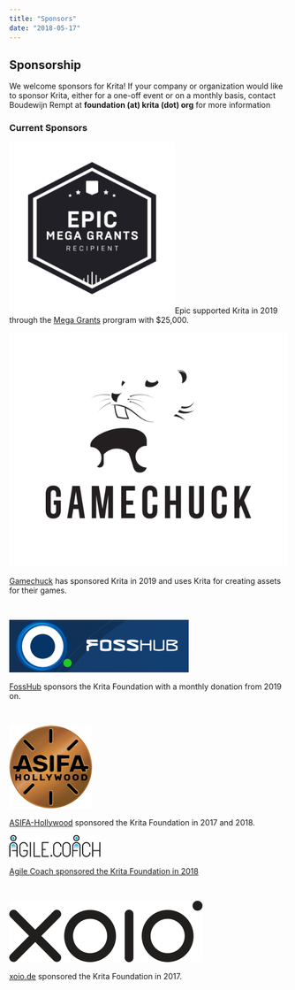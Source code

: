 ```yaml
---
title: "Sponsors"
date: "2018-05-17"
---
```


## Sponsorship

We welcome sponsors for Krita! If your company or organization would like to sponsor Krita, either for a one-off event or on a monthly basis, contact Boudewijn Rempt at **foundation (at) krita (dot) org** for more information

### Current Sponsors

[![](images/EpicMegaGrants_Badge_Dark320_reoLLjw.png)](https://www.unrealengine.com/en-US/megagrants)Epic supported Krita in 2019 through the [Mega Grants](https://www.unrealengine.com/en-US/megagrants) prorgram with $25,000.

[![](images/gamechuck-logo.png)](https://game-chuck.com/)

[Gamechuck](https://game-chuck.com/) has sponsored Krita in 2019 and uses Krita for creating assets for their games.

 

[![](images/FOSSHUB_logo.png)](https://krita.org/wp-content/uploads/2019/05/FOSSHUB_logo.png)

[FossHub](https://www.fosshub.com/Krita.html) sponsors the Krita Foundation with a monthly donation from 2019 on.

 

[![](images/asifa-logo-2018.png)](http://www.asifa-hollywood.org/)

[ASIFA-Hollywood](http://www.asifa-hollywood.org/) sponsored the Krita Foundation in 2017 and 2018.

[![](images/agile_coach.jpg)](https://krita.org/wp-content/uploads/2019/05/FOSSHUB_logo.png)

[Agile Coach sponsored the Krita Foundation in 2018](https://agile.coach)

 

[![](images/xoio_logo.png)](http://xoio.de)

[xoio.de](http://xoio.de) sponsored the Krita Foundation in 2017.
